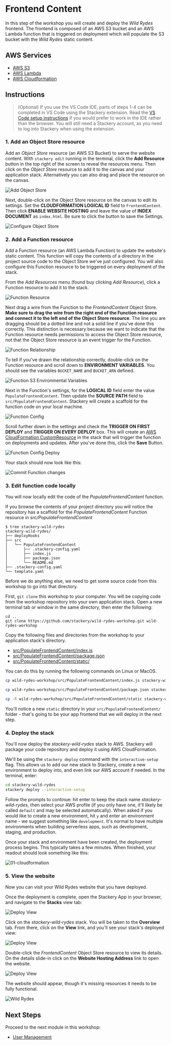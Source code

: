 # Frontend Content
In this step of the workshop you will create and deploy the *Wild Rydes* frontend. The frontend is composed of an AWS S3 bucket and an AWS Lambda function that is triggered on deployment which will populate the S3 bucket with the *Wild Rydes* static content.

## AWS Services

* [AWS S3](https://docs.stackery.io/docs/api/nodes/ObjectStore/)
* [AWS Lambda](https://docs.stackery.io/docs/api/nodes/Function/)
* [AWS Cloudformation](https://docs.aws.amazon.com/cloudformation/index.html)

## Instructions

> (Optional) If you use the VS Code IDE, parts of steps 1-4 can be completed in VS Code using the Stackery extension. Read the [VS Code setup instructions](vscode-setup-instructions.md) if you would prefer to work in the IDE rather than the browser. You will still need a Stackery account, as you need to log into Stackery when using the extension.

### 1. Add an Object Store resource
Add an *Object Store* resource (an AWS S3 Bucket) to serve the website content. With `stackery edit` running in the terminal, click the **Add Resource** button in the top right of the screen to reveal the resources menu. Then click on the *Object Store* resource to add it to the canvas and your application stack. Alternatively you can also drag and place the resource on the canvas.

![Add Object Store](./images/01-object-store.png)

Next, double-click on the Object Store resource on the canvas to edit its settings. Set the **CLOUDFORMATION LOGICAL ID** field to `FrontendContent`. Then click **ENABLE WEBSITE HOSTING** and leave the value of **INDEX DOCUMENT** as `index.html`. Be sure to click the button to save the Settings.

![Configure Object Store](./images/01-object-store-config.png)

### 2. Add a Function resource
Add a Function resource (an AWS Lambda Function) to update the website's static content. This function will copy the contents of a directory in the project source code to the Object Store we've just configured. You will also configure this Function resource to be triggered on every deployment of the stack.

From the *Add Resources* menu (found buy clicking *Add Resource*), click a Function resource to add it to the stack.

![Function Resource](./images/01-function.png)

Next drag a wire from the Function to the *FrontendContent* Object Store. **Make sure to drag the wire from the right end of the Function resource and connect it to the left end of the Object Store resource**. The line you are dragging should be a dotted line and not a solid line if you've done this correctly. This distinction is necessary because we want to indicate that the Function resource needs permissions to access the Object Store resource, not that the Object Store resource is an event trigger for the Function.

![Function Relationship](./images/01-function-relationship.png)

To tell if you've drawn the relationship correctly, double-click on the Function resource and scroll down to **ENVIRONMENT VARIABLES**. You should see the variables `BUCKET_NAME` and `BUCKET_ARN` defined.

![Function S3 Environmental Variables](./images/01-function-s3-env-vars.png)

Next in the Function's settings, for the **LOGICAL ID** field enter the value `PopulateFrontendContent`. Then update the **SOURCE PATH** field to `src/PopulateFrontendContent`. Stackery will create a scaffold for the function code on your local machine.

![Function Config](./images/01-function-config.png)

Scroll further down in the settings and check the **TRIGGER ON FIRST DEPLOY** and **TRIGGER ON EVERY DEPLOY** box. This will create an [AWS CloudFormation CustomResource](https://docs.aws.amazon.com/AWSCloudFormation/latest/UserGuide/aws-resource-cfn-customresource.html) in the stack that will trigger the function on deployments and updates. After you've done this, click the **Save** Button.

![Function Config Deploy](./images/01-function-config-deploy.png)

Your stack should now look like this:

![Commit Function changes](./images/01-initial-stack.png)


### 3. Edit function code locally

You will now locally edit the code of the _PopulateFrontendContent_ function.

If you browse the contents of your project directory you will notice the repository has a scaffold for the _PopulateFrontendContent_ Function resource in _src/PopulateFrontendContent_

```
$ tree stackery-wild-rydes
stackery-wild-rydes/
├── deployHooks
├── src
│   └── PopulateFrontendContent
│       ├── .stackery-config.yaml
│       ├── index.js
│       ├── package.json
│       └── README.md
├── .stackery-config.yaml
└── template.yaml
```

Before we do anything else, we need to get some source code from this workshop to go into that directory.

First, `git clone` this workshop to your computer. You will be copying code from the workshop repository into your own application stack. Open a new terminal tab or window in the same directory, then enter the following:

```
cd ..
git clone https://github.com/stackery/wild-rydes-workshop.git wild-rydes-workshop
```

Copy the following files and directories from the workshop to your application stack's directory.

* [src/PopulateFrontendContent/index.js](./src/PopulateFrontendContent/index.js)
* [src/PopulateFrontendContent/package.json](./src/PopulateFrontendContent/package.json)
* [src/PopulateFrontendContent/static/](./src/PopulateFrontendContent/static/)

You can do this by running the following commands on Linux or MacOS.

```bash
cp wild-rydes-workshop/src/PopulateFrontendContent/index.js stackery-wild-rydes/src/PopulateFrontendContent
```
```bash
cp wild-rydes-workshop/src/PopulateFrontendContent/package.json stackery-wild-rydes/src/PopulateFrontendContent
```
```bash
cp -R wild-rydes-workshop/src/PopulateFrontendContent/static stackery-wild-rydes/src/PopulateFrontendContent
```

You'll notice a new `static` directory in your `src/PopulateFrontendContent/` folder - that's going to be your app frontend that we will deploy in the next step.


### 4. Deploy the stack
You'll now deploy the *stackery-wild-rydes* stack to AWS. Stackery will package your code repository and deploy it using AWS CloudFormation.

We'll be using the `stackery deploy` command with the `interactive-setup` flag. This allows us to add our new stack to Stackery, create a new environment to deploy into, and even link our AWS account if needed. In the terminal, enter:

```bash
cd stackery-wild-rydes
stackery deploy --interactive-setup
```

Follow the prompts to continue: hit enter to keep the stack name *stackery-wild-rydes*, then select your AWS profile (if you only have one, it'll likely be called `default` and may be selected automatically). When asked if you would like to create a new environment, hit `y` and enter an environment name - we suggest something like `development`. It's normal to have multiple environments when building serverless apps, such as development, staging, and production.

Once your stack and environment have been created, the deployment process begins. This typically takes a few minutes. When finished, your readout should look something like this:

![01-cloudformation](./images/01-cli.png)


### 5. View the website

Now you can visit your Wild Rydes website that you have deployed.

Once the deployment is complete, open the Stackery App in your browser, and navigate to the __Stacks__ view tab:


![Deploy View](./images/01-stack-view.png)

Click on the *stackery-wild-rydes* stack. You will be taken to the __Overview__ tab. From there, click on the __View__ link, and you'll see your stack's deployed view:

![Deploy View](./images/01-deploy-view.png)

Double-click the *FrontendContent* Object Store resource to view its details. On the details slide-in click on the **Website Hosting Address** link to open the website.

![Deploy View](./images/01-deploy-link.png)



The website should appear, though it's missing resources it needs to be fully functional.

![Wild Rydes](./images/01-wild-rydes.png)

## Next Steps

Proceed to the next module in this workshop:

* [User Management](./02-user-management.md)

